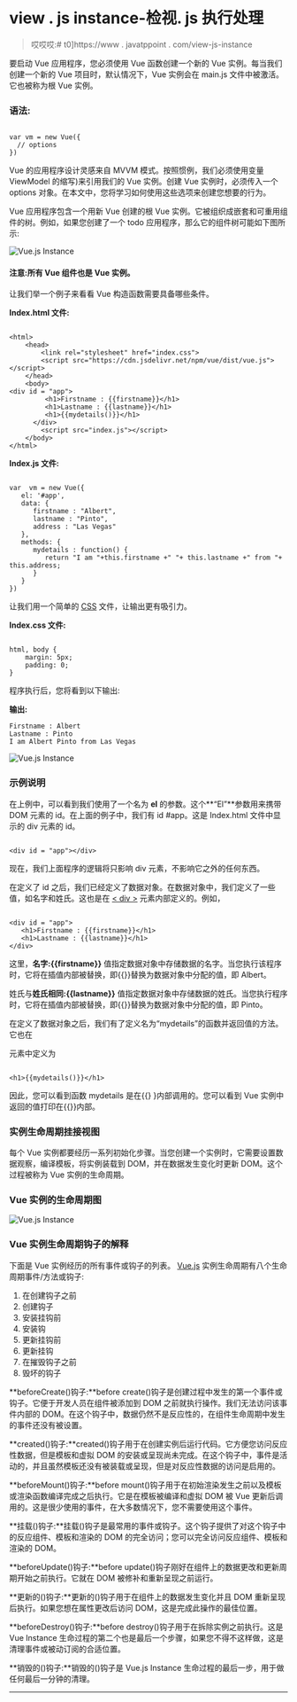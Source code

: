 # view . js instance-检视. js 执行处理

> 哎哎哎:# t0]https://www . javatppoint . com/view-js-instance

要启动 Vue 应用程序，您必须使用 Vue 函数创建一个新的 Vue 实例。每当我们创建一个新的 Vue 项目时，默认情况下，Vue 实例会在 main.js 文件中被激活。它也被称为根 Vue 实例。

### 语法:

```

var vm = new Vue({
  // options
})

```

Vue 的应用程序设计灵感来自 MVVM 模式。按照惯例，我们必须使用变量 ViewModel 的缩写)来引用我们的 Vue 实例。创建 Vue 实例时，必须传入一个 options 对象。在本文中，您将学习如何使用这些选项来创建您想要的行为。

Vue 应用程序包含一个用新 Vue 创建的根 Vue 实例。它被组织成嵌套和可重用组件的树。例如，如果您创建了一个 todo 应用程序，那么它的组件树可能如下图所示:

![Vue.js Instance](../Images/cc8432d1b7684e603e39b8639bcba963.png)

#### 注意:所有 Vue 组件也是 Vue 实例。

让我们举一个例子来看看 Vue 构造函数需要具备哪些条件。

**Index.html 文件:**

```

<html>
    <head>
        <link rel="stylesheet" href="index.css">
        <script src="https://cdn.jsdelivr.net/npm/vue/dist/vue.js"></script>
    </head>
    <body>       
<div id = "app">
         <h1>Firstname : {{firstname}}</h1>
         <h1>Lastname : {{lastname}}</h1>
         <h1>{{mydetails()}}</h1>
      </div>
        <script src="index.js"></script>
    </body>
</html>

```

**Index.js 文件:**

```

var  vm = new Vue({
   el: '#app',
   data: {
      firstname : "Albert",
      lastname : "Pinto",
      address : "Las Vegas"
   },
   methods: {
      mydetails : function() {
         return "I am "+this.firstname +" "+ this.lastname +" from "+ this.address;
      }
   }
})

```

让我们用一个简单的 [CSS](https://www.javatpoint.com/css-tutorial) 文件，让输出更有吸引力。

**Index.css 文件:**

```

html, body {
    margin: 5px;
    padding: 0;
}

```

程序执行后，您将看到以下输出:

**输出:**

```
Firstname : Albert
Lastname : Pinto
I am Albert Pinto from Las Vegas

```

![Vue.js Instance](../Images/6becabf2858627628a602cbc5e3a49cb.png)

### 示例说明

在上例中，可以看到我们使用了一个名为 **el** 的参数。这个**“El”**参数用来携带 DOM 元素的 id。在上面的例子中，我们有 id #app。这是 Index.html 文件中显示的 div 元素的 id。

```

<div id = "app"></div>

```

现在，我们上面程序的逻辑将只影响 div 元素，不影响它之外的任何东西。

在定义了 id 之后，我们已经定义了数据对象。在数据对象中，我们定义了一些值，如名字和姓氏。这也是在 [< div >](https://www.javatpoint.com/html-div-tag) 元素内部定义的。例如，

```

<div id = "app">
   <h1>Firstname : {{firstname}}</h1>
   <h1>Lastname : {{lastname}}</h1>
</div> 

```

这里，**名字:{{firstname}}** 值指定数据对象中存储数据的名字。当您执行该程序时，它将在插值内部被替换，即{{}}替换为数据对象中分配的值，即 Albert。

姓氏与**姓氏相同:{{lastname}}** 值指定数据对象中存储数据的姓氏。当您执行程序时，它将在插值内部被替换，即{{}}替换为数据对象中分配的值，即 Pinto。

在定义了数据对象之后，我们有了定义名为“mydetails”的函数并返回值的方法。它也在

元素中定义为

```

<h1>{{mydetails()}}</h1>

```

因此，您可以看到函数 mydetails 是在{{} }内部调用的。您可以看到 Vue 实例中返回的值打印在{{}}内部。

### 实例生命周期挂接视图

每个 Vue 实例都要经历一系列初始化步骤。当您创建一个实例时，它需要设置数据观察，编译模板，将实例装载到 DOM，并在数据发生变化时更新 DOM。这个过程被称为 Vue 实例的生命周期。

### Vue 实例的生命周期图

![Vue.js Instance](../Images/dcf7f931c24ee25e3bf9bd7e434ddcfa.png)

### Vue 实例生命周期钩子的解释

下面是 Vue 实例经历的所有事件或钩子的列表。 [Vue.js](https://www.javatpoint.com/vue-js) 实例生命周期有八个生命周期事件/方法或钩子:

1.  在创建钩子之前
2.  创建钩子
3.  安装挂钩前
4.  安装钩
5.  更新挂钩前
6.  更新挂钩
7.  在摧毁钩子之前
8.  毁坏的钩子

**beforeCreate()钩子:**before create()钩子是创建过程中发生的第一个事件或钩子。它便于开发人员在组件被添加到 DOM 之前就执行操作。我们无法访问该事件内部的 DOM。在这个钩子中，数据仍然不是反应性的，在组件生命周期中发生的事件还没有被设置。

**created()钩子:**created()钩子用于在创建实例后运行代码。它方便您访问反应性数据，但是模板和虚拟 DOM 的安装或呈现尚未完成。在这个钩子中，事件是活动的，并且虽然模板还没有被装载或呈现，但是对反应性数据的访问是启用的。

**beforeMount()钩子:**before mount()钩子用于在初始渲染发生之前以及模板或渲染函数编译完成之后执行。它是在模板被编译和虚拟 DOM 被 Vue 更新后调用的。这是很少使用的事件，在大多数情况下，您不需要使用这个事件。

**挂载()钩子:**挂载()钩子是最常用的事件或钩子。这个钩子提供了对这个钩子中的反应组件、模板和渲染的 DOM 的完全访问；您可以完全访问反应组件、模板和渲染的 DOM。

**beforeUpdate()钩子:**before update()钩子刚好在组件上的数据更改和更新周期开始之前执行。它就在 DOM 被修补和重新呈现之前运行。

**更新的()钩子:**更新的()钩子用于在组件上的数据发生变化并且 DOM 重新呈现后执行。如果您想在属性更改后访问 DOM，这是完成此操作的最佳位置。

**beforeDestroy()钩子:**before destroy()钩子用于在拆除实例之前执行。这是 Vue Instance 生命过程的第二个也是最后一个步骤，如果您不得不这样做，这是清理事件或被动订阅的合适位置。

**销毁的()钩子:**销毁的()钩子是 Vue.js Instance 生命过程的最后一步，用于做任何最后一分钟的清理。

* * *